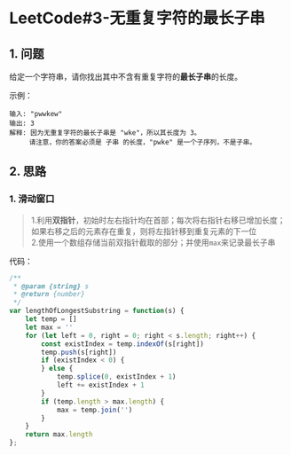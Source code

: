 # LeetCode#3-无重复字符的最长子串
## 1. 问题
给定一个字符串，请你找出其中不含有重复字符的**最长子串**的长度。

示例：
```
输入: "pwwkew"
输出: 3
解释: 因为无重复字符的最长子串是 "wke"，所以其长度为 3。
     请注意，你的答案必须是 子串 的长度，"pwke" 是一个子序列，不是子串。
```

## 2. 思路
### 1. 滑动窗口
> 1.利用**双指针**，初始时左右指针均在首部；每次将右指针右移已增加长度；如果右移之后的元素存在重复，则将左指针移到重复元素的下一位  
> 2.使用一个数组存储当前双指针截取的部分；并使用`max`来记录最长子串

代码：
```javascript
/**
 * @param {string} s
 * @return {number}
 */
var lengthOfLongestSubstring = function(s) {
    let temp = []
    let max = ''
    for (let left = 0, right = 0; right < s.length; right++) {
        const existIndex = temp.indexOf(s[right])
        temp.push(s[right])
        if (existIndex < 0) {
        } else {
            temp.splice(0, existIndex + 1)
            left += existIndex + 1
        }
        if (temp.length > max.length) {
            max = temp.join('')
        }
    }
    return max.length
};
```
